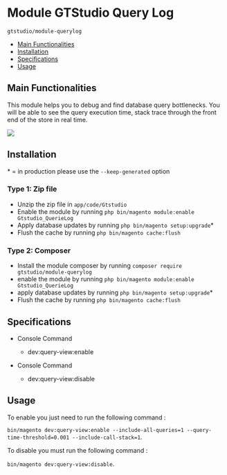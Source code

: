 # Module GTStudio Query Log

    gtstudio/module-querylog

- [Main Functionalities](#markdown-header-main-functionalities)
- [Installation](#markdown-header-installation)
- [Specifications](#markdown-header-specifications)
- [Usage](#markdown-header-usage)


## Main Functionalities
This module helps you to debug and find database query bottlenecks.
You will be able to see the query execution time, stack trace through the front end of the store in real time.

![](docs/images/module.gif)

## Installation
\* = in production please use the `--keep-generated` option

### Type 1: Zip file

- Unzip the zip file in `app/code/Gtstudio`
- Enable the module by running `php bin/magento module:enable Gtstudio_QuerieLog`
- Apply database updates by running `php bin/magento setup:upgrade`\*
- Flush the cache by running `php bin/magento cache:flush`

### Type 2: Composer

- Install the module composer by running `composer require gtstudio/module-querylog`
- enable the module by running `php bin/magento module:enable Gtstudio_QuerieLog`
- apply database updates by running `php bin/magento setup:upgrade`\*
- Flush the cache by running `php bin/magento cache:flush`


## Specifications

- Console Command
   - dev:query-view:enable

- Console Command
   - dev:query-view:disable

## Usage

To enable you just need to run the following command :

`bin/magento dev:query-view:enable --include-all-queries=1 --query-time-threshold=0.001 --include-call-stack=1`.


To disable you must run the following command :

`bin/magento dev:query-view:disable`.

